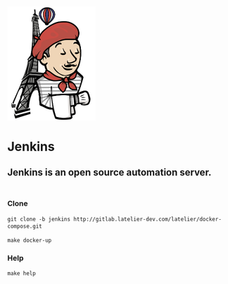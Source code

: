 <img src="./assets/img/logo.png" width="200">

# Jenkins

## Jenkins is an open source automation server. <br><br>

### Clone

```
git clone -b jenkins http://gitlab.latelier-dev.com/latelier/docker-compose.git

make docker-up
```

### Help

```
make help
```
